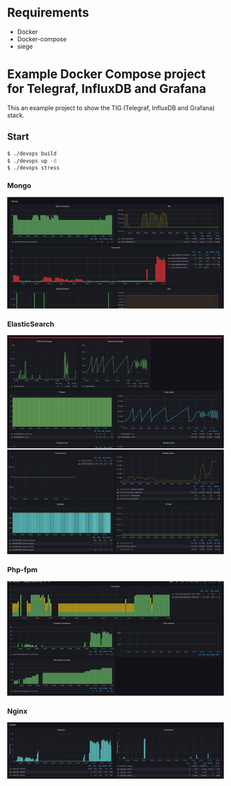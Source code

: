 # Requirements
* Docker
* Docker-compose 
* siege

# Example Docker Compose project for Telegraf, InfluxDB and Grafana

This an example project to show the TIG (Telegraf, InfluxDB and Grafana) stack.



## Start 

```bash
$ ./devops build 
$ ./devops up -d
$ ./devops stress  
```

### Mongo
![Example Screenshot](./samples/mongo/img.png "Example Screenshot")
### ElasticSearch
![Example Screenshot](./samples/elastic/img.png "Example Screenshot")
![Example Screenshot](./samples/elastic/img_1.png "Example Screenshot")

### Php-fpm
![Example Screenshot](./samples/php-fpm/img.png "Example Screenshot")
### Nginx
![Example Screenshot](./samples/nginx/img.png "Example Screenshot")
